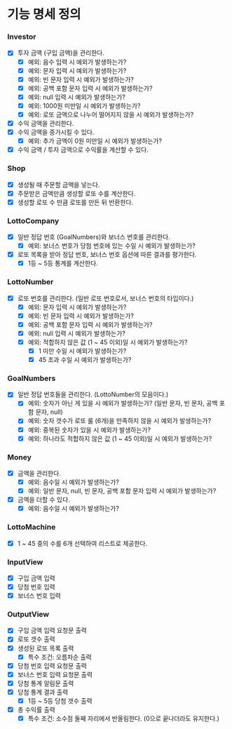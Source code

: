 # 기능 명세 정의
### Investor
- [x] 투자 금액 (구입 금액)을 관리한다.
  - [x] 예외: 음수 입력 시 예외가 발생하는가?
  - [x] 예외: 문자 입력 시 예외가 발생하는가?
  - [x] 예외: 빈 문자 입력 시 예외가 발생하는가?
  - [x] 예외: 공백 포함 문자 입력 시 예외가 발생하는가?
  - [x] 예외: null 입력 시 예외가 발생하는가?
  - [x] 예외: 1000원 미만일 시 예외가 발생하는가?
  - [x] 예외: 로또 금액으로 나누어 떨어지지 않을 시 예외가 발생하는가?
- [x] 수익 금액을 관리한다.
- [x] 수익 금액을 증가시킬 수 있다.
  - [x] 예외: 추가 금액이 0원 미만일 시 예외가 발생하는가?
- [x] 수익 금액 / 투자 금액으로 수익률을 계산할 수 있다.
### Shop
- [x] 생성될 때 주문할 금액을 넣는다.
- [x] 주문받은 금액만큼 생성할 로또 수를 계산한다.
- [x] 생성할 로또 수 만큼 로또를 만든 뒤 반환한다.
### LottoCompany
- [x] 일반 정답 번호 (GoalNumbers)와 보너스 번호를 관리한다.
  - [x] 예외: 보너스 번호가 당첨 번호에 있는 수일 시 예외가 발생하는가?
- [x] 로또 목록을 받아 정답 번호, 보너스 번호 옵션에 따른 결과를 평가한다.
  - [x] 1등 ~ 5등 통계를 계산한다.
### LottoNumber
- [x] 로또 번호를 관리한다. (일반 로또 번호로서, 보너스 번호의 타입이다.)
  - [x] 예외: 문자 입력 시 예외가 발생하는가?
  - [x] 예외: 빈 문자 입력 시 예외가 발생하는가?
  - [x] 예외: 공백 포함 문자 입력 시 예외가 발생하는가?
  - [x] 예외: null 입력 시 예외가 발생하는가?
  - [x] 예외: 적합하지 않은 값 (1 ~ 45 이외)일 시 예외가 발생하는가?
    - [x] 1 미만 수일 시 예외가 발생하는가?
    - [x] 45 초과 수일 시 예외가 발생하는가?
### GoalNumbers
- [x] 일반 정답 번호들을 관리한다. (LottoNumber의 모음이다.)
  - [x] 예외: 숫자가 아닌 게 있을 시 예외가 발생하는가? (일반 문자, 빈 문자, 공백 포함 문자, null)
  - [x] 예외: 숫자 갯수가 로또 룰 (6개)을 만족하지 않을 시 예외가 발생하는가?
  - [x] 예외: 중복된 숫자가 있을 시 예외가 발생하는가?
  - [x] 예외: 하나라도 적합하지 않은 값 (1 ~ 45 이외)일 시 예외가 발생하는가?
### Money
- [x] 금액을 관리한다.
  - [x] 예외: 음수일 시 예외가 발생하는가?
  - [x] 예외: 일반 문자, null, 빈 문자, 공백 포함 문자 입력 시 예외가 발생하는가?
- [x] 금액을 더할 수 있다.
  - [x] 예외: 음수일 시 예외가 발생하는가?
### LottoMachine
- [x] 1 ~ 45 중의 수를 6개 선택하여 리스트로 제공한다.
### InputView
- [x] 구입 금액 입력
- [x] 당첨 번호 입력
- [x] 보너스 번호 입력
### OutputView
- [x] 구입 금액 입력 요청문 출력
- [x] 로또 갯수 출력
- [x] 생성된 로또 목록 출력
  - [x] 특수 조건: 오름차순 출력
- [x] 당첨 번호 입력 요청문 출력
- [x] 보너스 번호 입력 요청문 출력
- [x] 당첨 통계 알림문 출력
- [x] 당첨 통계 결과 출력
  - [x] 1등 ~ 5등 당첨 갯수 출력
- [x] 총 수익률 출력
  - [x] 특수 조건: 소수점 둘째 자리에서 반올림한다. (0으로 끝나더라도 유지한다.)
